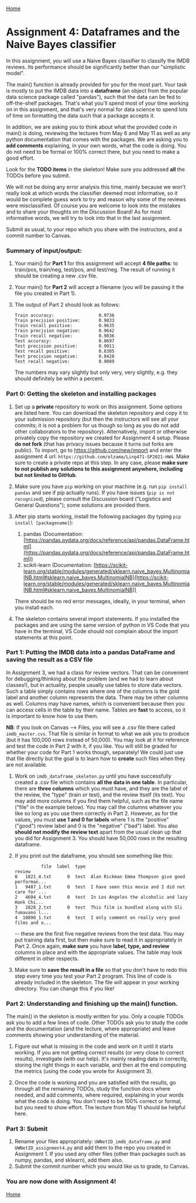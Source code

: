 [Home](../index.md)

# Assignment 4: Dataframes and the Naive Bayes classifier

In this assignment, you will use a Naive Bayes classifier to classify the IMDB reviews. Its performance should be significantly better than our "simplistic model".

The main() function is already provided for you for the most part. Your task is mostly to put the IMDB data into a **dataframe** (an object from the popular data science package called "pandas"), such that the data can be fed to off-the-shelf packages. That's what you'll spend most of your time working on in this assignment, and that's very normal for data science to spend lots of time on formatting the data such that a package accepts it. 

In addition, we are asking you to think about what the provided code in main() is doing, reviewing the lectures from May 6 and May 11 as well as any python documentation that comes with the packages. We are asking you to **add comments** explaining, in your own words, what the code is doing. You do not need to be formal or 100% correct there, but you need to make a good effort. 

Look for the **TODO items** in the skeleton! Make sure you addressed **all** the TODOs before you submit. 

We will not be doing any error analysis this time, mainly because we won't really look at which words the classifier deemed most informative, so it would be complete guess work to try and reason why some of the reviews were misclassified. Of course you are welcome to look into the mistakes and to share your thoughts on the Discussion Board! As for most informative words, we will try to look into that in the last assignment.

Submit as usual, to your repo which you share with the instructors, and a commit number to Canvas.

### Summary of input/output:

1. Your main() for **Part 1** for this assignment will accept **4 file paths**: to train/pos, train/neg, test/pos, and test/neg. The result of running it should be creating a new .csv file.

2. Your main() for **Part 2** will accept a filename (you will be passing it the file you created in Part 1).

3. The output of Part 2 should look as follows:
    ```
    Train accuracy:                 0.9736
    Train precision positive:       0.9833
    Train recall positive:          0.9635
    Train precision negative:       0.9642
    Train recall negative:          0.9836
    Test accuracy:                  0.8697
    Test precision positive:        0.9011
    Test recall positive:           0.8305
    Test precision negative:        0.8428
    Test recall negative:           0.9089    
    ```
    
    Tne numbers may vary slightly but only very, very slightly, e.g. they should definitely be within a percent.
    
### Part 0: Getting the skeleton and installing packages

1. Set up a **private** repository to work on this assignment. Some options are listed here. You can download the skeleton repository and copy it to your submission repository (but then the instructors will see all your commits; it is not a problem for us though so long as you do not add other collaborators to the repository). Alternatively, import or otherwise privately copy the repository we created for Assignment 4 setup. Please **do not fork** (that has privacy issues because it turns out forks are public). To import, go to https://github.com/new/import and enter the assignment 4 url: `https://github.com/olzama/Ling471-SP2021-HW4`. Make sure to create a private repo at this step. In any case, please **make sure to not publish any solutions to this assignment anywhere, including but not limited to GitHub**.

2. Make sure you have `pip` working on your machine (e.g. run `pip install pandas` and see if pip actually runs). If you have issues (`pip is not recognized`), please consult the Discussion board ("Logistics and General Questions"); some solutions are provided there.

3. After pip starts working, install the following packages (by typing `pip install [packagename]`):
    1. pandas (Documentation: [https://pandas.pydata.org/docs/reference/api/pandas.DataFrame.html](https://pandas.pydata.org/docs/reference/api/pandas.DataFrame.html))
    2. scikit-learn (Documentation: [https://scikit-learn.org/stable/modules/generated/sklearn.naive_bayes.MultinomialNB.html#sklearn.naive_bayes.MultinomialNB](https://scikit-learn.org/stable/modules/generated/sklearn.naive_bayes.MultinomialNB.html#sklearn.naive_bayes.MultinomialNB))

    There should be no red error messages, ideally, in your terminal, when you install each.

4. The skeleton contains several import statements. If you installed the packages and are using the same version of python in VS Code that you have in the terminal, VS Code should not complain about the import statements at this point.

### Part 1: Putting the IMDB data into a pandas DataFrame and saving the result as a CSV file

In Assignment 3, we had a class for review vectors. That can be convenient for debugging/thinking about the problem (and we had to learn about classes!), but in actuality, people usually use tables to store data vectors. Such a table simply contains rows where one of the columns is the gold label and another column represents the data. There may be other columns as well. Columns may have names, which is convenient because then you can access cells in the table by their name. Tables are **fast** to access, so it is important to know how to use them. 

**NB**: If you look on Canvas --> Files, you will see a .csv file there called `imdb_master.cvs`. That file is similar in format to what we ask you to produce (but it has 100,000 rows instead of 50,000). You may look at it for reference and test the code in Part 2 with it, if you like. You will still be graded for whether your code for Part 1 works though, separately! We could just use that file directly but the goal is to learn how to **create** such files when they are not available.

1.  Work on `imdb_dataframe_skeleton.py` until you have successfully created a .csv file which contains **all the data in one table**. In particular, there are **three columns** which you must have, and they are the label of the review, the "type" (train or test), and the review itself (its text). You may add more columns if you find them helpful, such as the file name ("file" in the example below). You may call the columns whatever you like so long as you use them correctly in Part 2. However, as for the values, you must **use 1 and 0 for labels** where 1 is the "positive" ("good") review label and 0 is the "negative" ("bad") label. You also **should not modify the review text** apart from the usual clean up that you did for Assignment 3. You should have 50,000 rows in the resulting dataframe.

3. If you print out the dataframe, you should see something like this:

    ```
              file  label  type                                             review
    0   1821_4.txt      0  test  Alan Rickman Emma Thompson give good performan...
    1   9487_1.txt      0  test  I have seen this movie and I did not care for ...
    2   4604_4.txt      0  test  In Los Angeles the alcoholic and lazy Hank Chi...
    3   2828_2.txt      0  test  This film is bundled along with Gli fumavano l...
    4  10890_1.txt      0  test  I only comment on really very good films and o...
    ```

    -- these are the first five negative reviews from the test data. You may put training data first, but then make sure to read it in appropriately in Part 2. Once again, **make sure** you have **label, type, and review** columns in place and with the appropriate values. The table may look different in other respects.

4. Make sure to **save the result in a file** so that you don't have to redo this step every time you test your Part 2 program. This line of code is already included in the skeleton. The file will appear in your working directory. You can change this if you like!
 
### Part 2: Understanding and finishing up the main() function.

The main() in the skeleton is mostly written for you. Only a couple TODOs ask you to add a few lines of code. Other TODOs ask you to study the code and the documentation (and the lecture, where appropriate) and leave comments showing your understanding of the material.

1. Figure out what is missing in the code and work on it until it starts working. If you are not getting correct results (or very close to correct results), investigate (with our help). It's mainly reading data in correctly, storing the right things in each variable, and then at the end computing the metrics (using the code you wrote for Assignment 3).

2. Once the code is working and you are satisfied with the results, go through all the remaining TODOs, study the function docs where needed, and add comments, where required, explaining in your words what the code is doing. You don't need to be 100% correct or formal, but you need to show effort. The lecture from May 11 should be helpful here.


### Part 3: Submit
1. Rename your files appropriately: `UWNetID_imdb_dataframe.py` and `UWNetID_assignment4.py` and add them to the repo you created in Assignment 1. If you used any other files (other than packages such as numpy, pandas, and sklearn), add them also.
2. Submit the commit number which you would like us to grade, to Canvas.

### You are now done with Assignment 4!

[Home](../index.md)
